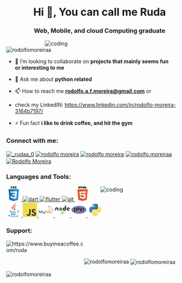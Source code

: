 <h1 align="center">Hi 👋, You can call me Ruda</h1>
<h3 align="center">Web, Mobile, and cloud Computing graduate</h3>

<img align="right" alt="coding" width="400" src="https://media.giphy.com/media/qgQUggAC3Pfv687qPC/giphy.gif" autoplay>

<p align="left"> <img src="https://komarev.com/ghpvc/?username=rodolfomoreiraa&label=Profile%20views&color=0e75b6&style=flat" alt="rodolfomoreiraa" /> </p>


- 👯 I’m looking to collaborate on **projects that mainly seems fun <br> or interesting to me**

- 💬 Ask me about **python related**

- 📫 How to reach me **rodolfo.a.f.moreira@gmail.com** or
- check my LinkedIN: https://www.linkedin.com/in/rodolfo-moreira-3164b7197/

- ⚡ Fun fact **i like to drink coffee, and hit the gym**

<h3 align="left">Connect with me:</h3>
<p align="left">
<a href="https://twitter.com/_rudaa_0" target="blank"><img align="center" src="https://raw.githubusercontent.com/rahuldkjain/github-profile-readme-generator/master/src/images/icons/Social/twitter.svg" alt="_rudaa_0" height="30" width="40" /></a>
<a href="https://linkedin.com/in/Rodolfo Moreira" target="blank"><img align="center" src="https://raw.githubusercontent.com/rahuldkjain/github-profile-readme-generator/master/src/images/icons/Social/linked-in-alt.svg" alt="rodolfo moreira" height="30" width="40" /></a>
<a href="https://fb.com/rodolfo moreira" target="blank"><img align="center" src="https://raw.githubusercontent.com/rahuldkjain/github-profile-readme-generator/master/src/images/icons/Social/facebook.svg" alt="rodolfo moreira" height="30" width="40" /></a>
<a href="https://instagram.com/rodolfo.moreiraa" target="blank"><img align="center" src="https://raw.githubusercontent.com/rahuldkjain/github-profile-readme-generator/master/src/images/icons/Social/instagram.svg" alt="rodolfo.moreiraa" height="30" width="40" /></a>
<a href="https://open.spotify.com/user/ci8r61bw714czbks30kntph8a" target="blank"><img align="center" src="https://raw.githubusercontent.com/rahuldkjain/github-profile-readme-generator/master/src/images/icons/Social/spotify.svg" alt="Rodolfo Moreira" height="30" width="40" /></a>
</p>

<h3 align="left">Languages and Tools:</h3>
<img align="right" alt="coding" width="250" src="https://media.giphy.com/media/br99SojJZ5rlfSYset/giphy.gif" autoplay>
<p align="left">  
  <a href="https://www.w3schools.com/css/" target="_blank" rel="noreferrer"> <img src="https://raw.githubusercontent.com/devicons/devicon/master/icons/css3/css3-original-wordmark.svg" alt="css3" width="40" height="40"/> </a> 
  <a href="https://dart.dev" target="_blank" rel="noreferrer"> <img src="https://www.vectorlogo.zone/logos/dartlang/dartlang-icon.svg" alt="dart" width="40" height="40"/> </a> 
  <a href="https://flutter.dev" target="_blank" rel="noreferrer"> <img src="https://www.vectorlogo.zone/logos/flutterio/flutterio-icon.svg" alt="flutter" width="40" height="40"/> </a> 
  <a href="https://git-scm.com/" target="_blank" rel="noreferrer"> <img src="https://www.vectorlogo.zone/logos/git-scm/git-scm-icon.svg" alt="git" width="40" height="40"/> </a> 
  <a href="https://www.w3.org/html/" target="_blank" rel="noreferrer"> <img src="https://raw.githubusercontent.com/devicons/devicon/master/icons/html5/html5-original-wordmark.svg" alt="html5" width="40" height="40"/> </a> 
  <a href="https://www.java.com" target="_blank" rel="noreferrer"> <img src="https://raw.githubusercontent.com/devicons/devicon/master/icons/java/java-original.svg" alt="java" width="40" height="40"/> </a> 
  <a href="https://developer.mozilla.org/en-US/docs/Web/JavaScript" target="_blank" rel="noreferrer"> <img src="https://raw.githubusercontent.com/devicons/devicon/master/icons/javascript/javascript-original.svg" alt="javascript" width="40" height="40"/> </a> 
  <a href="https://www.mysql.com/" target="_blank" rel="noreferrer"> <img src="https://raw.githubusercontent.com/devicons/devicon/master/icons/mysql/mysql-original-wordmark.svg" alt="mysql" width="40" height="40"/> </a> 
  <a href="https://nodejs.org" target="_blank" rel="noreferrer"> <img src="https://raw.githubusercontent.com/devicons/devicon/master/icons/nodejs/nodejs-original-wordmark.svg" alt="nodejs" width="40" height="40"/> </a> 
  <a href="https://www.php.net" target="_blank" rel="noreferrer"> <img src="https://raw.githubusercontent.com/devicons/devicon/master/icons/php/php-original.svg" alt="php" width="40" height="40"/> </a>  
  <a href="https://www.python.org" target="_blank" rel="noreferrer"> <img src="https://raw.githubusercontent.com/devicons/devicon/master/icons/python/python-original.svg" alt="python" width="40" height="40"/> </a> 
  </p>

<h3 align="left">Support:</h3>
<p><a href="https://www.buymeacoffee.com/ruda"> <img align="left" src="https://cdn.buymeacoffee.com/buttons/v2/default-yellow.png" height="50" width="210" alt="https://www.buymeacoffee.com/ruda" /></a></p><br><br>

<p><img align="left" src="https://github-readme-stats.vercel.app/api/top-langs?username=rodolfomoreiraa&show_icons=true&locale=en&layout=compact" alt="rodolfomoreiraa" /></p>

<p>&nbsp;<img align="center" src="https://github-readme-stats.vercel.app/api?username=rodolfomoreiraa&show_icons=true&locale=en" alt="rodolfomoreiraa" /></p>

<p><img align="center" src="https://github-readme-streak-stats.herokuapp.com/?user=rodolfomoreiraa&" alt="rodolfomoreiraa" /></p>
